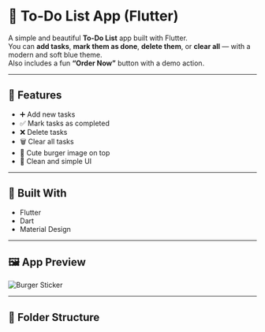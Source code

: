 # 📝 To-Do List App (Flutter)

A simple and beautiful **To-Do List** app built with Flutter.  
You can **add tasks**, **mark them as done**, **delete them**, or **clear all** — with a modern and soft blue theme.  
Also includes a fun **“Order Now”** button with a demo action.

---

## 🚀 Features

- ➕ Add new tasks  
- ✅ Mark tasks as completed  
- ❌ Delete tasks  
- 🗑️ Clear all tasks  
- 🍔 Cute burger image on top  
- 🎨 Clean and simple UI  

---

## 🧱 Built With

- Flutter  
- Dart  
- Material Design  

---

## 🖼️ App Preview

![Burger Sticker](https://i.imgur.com/3g7nmJC.png)

---

## 📂 Folder Structure
